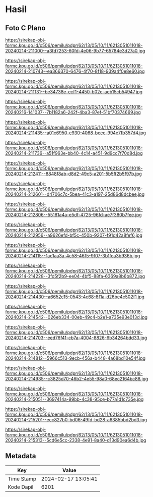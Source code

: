 # Hasil

## Foto C Plano

https://sirekap-obj-formc.kpu.go.id/c506/pemilu/pdpr/62/13/05/10/11/6213051011018-20240214-211000--a3fd7253-60fd-4e06-9b77-65784e3d27a0.jpg

https://sirekap-obj-formc.kpu.go.id/c506/pemilu/pdpr/62/13/05/10/11/6213051011018-20240214-210743--ea366370-6476-4f70-8f18-939a4f0e8e60.jpg

https://sirekap-obj-formc.kpu.go.id/c506/pemilu/pdpr/62/13/05/10/11/6213051011018-20240214-211131--be34738e-ecf1-4450-b02e-aeb15cb54947.jpg

https://sirekap-obj-formc.kpu.go.id/c506/pemilu/pdpr/62/13/05/10/11/6213051011018-20240216-141037--7b1182a6-242f-4ba3-87ef-51bf70374669.jpg

https://sirekap-obj-formc.kpu.go.id/c506/pemilu/pdpr/62/13/05/10/11/6213051011018-20240214-211435--a01c6950-e930-4068-beec-994e7fb357d4.jpg

https://sirekap-obj-formc.kpu.go.id/c506/pemilu/pdpr/62/13/05/10/11/6213051011018-20240214-211736--a51f963e-bb40-4c14-a451-9d9cc7f70d8d.jpg

https://sirekap-obj-formc.kpu.go.id/c506/pemilu/pdpr/62/13/05/10/11/6213051011018-20240214-212411--8848f8ab-d8d2-49c5-a201-5b5ff2b5f97b.jpg

https://sirekap-obj-formc.kpu.go.id/c506/pemilu/pdpr/62/13/05/10/11/6213051011018-20240214-212601--d4706c7c-5bea-41c3-a197-25d86d8dcbee.jpg

https://sirekap-obj-formc.kpu.go.id/c506/pemilu/pdpr/62/13/05/10/11/6213051011018-20240214-212806--55181a4a-e5df-4725-96fd-ae7f380b7fee.jpg

https://sirekap-obj-formc.kpu.go.id/c506/pemilu/pdpr/62/13/05/10/11/6213051011018-20240214-212956--a9626efd-bf5c-450b-9207-f91d42a8fef6.jpg

https://sirekap-obj-formc.kpu.go.id/c506/pemilu/pdpr/62/13/05/10/11/6213051011018-20240214-214115--1ac1aa3a-4c58-46f5-9f07-3b1fea3b936b.jpg

https://sirekap-obj-formc.kpu.go.id/c506/pemilu/pdpr/62/13/05/10/11/6213051011018-20240214-214228--3fd5f2b9-ee04-4bf5-88fa-6369a8b6b872.jpg

https://sirekap-obj-formc.kpu.go.id/c506/pemilu/pdpr/62/13/05/10/11/6213051011018-20240214-214430--a6652c15-0543-4c68-8f1a-d26be4c502f1.jpg

https://sirekap-obj-formc.kpu.go.id/c506/pemilu/pdpr/62/13/05/10/11/6213051011018-20240214-214542--026eb334-00eb-49c4-b2e1-a735e93e013d.jpg

https://sirekap-obj-formc.kpu.go.id/c506/pemilu/pdpr/62/13/05/10/11/6213051011018-20240214-214703--eed76f41-cb7a-4004-8826-6b34264bdd33.jpg

https://sirekap-obj-formc.kpu.go.id/c506/pemilu/pdpr/62/13/05/10/11/6213051011018-20240214-214812--5966c513-9ecb-456a-b448-4a68bd10e54f.jpg

https://sirekap-obj-formc.kpu.go.id/c506/pemilu/pdpr/62/13/05/10/11/6213051011018-20240214-214935--c3825d70-46b2-4e55-98a0-68ec2164bc88.jpg

https://sirekap-obj-formc.kpu.go.id/c506/pemilu/pdpr/62/13/05/10/11/6213051011018-20240214-215051--3697414a-99bb-4c38-95ce-b77a1d1c735e.jpg

https://sirekap-obj-formc.kpu.go.id/c506/pemilu/pdpr/62/13/05/10/11/6213051011018-20240214-215201--ecc827b0-bd06-49fd-bd28-a6385bbd2bd3.jpg

https://sirekap-obj-formc.kpu.go.id/c506/pemilu/pdpr/62/13/05/10/11/6213051011018-20240214-215313--5cd6e5cc-2338-4e91-8a40-d13d90ea6d4b.jpg


## Metadata

| Key        | Value               |
| ---------- | ------------------- |
| Time Stamp | 2024-02-17 13:05:41 |
| Kode Dapil | 6201                |



